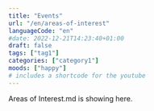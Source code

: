 ```yaml
---
title: "Events"
url: "/en/areas-of-interest"
languageCode: "en"
#date: 2022-12-21T14:23:40+01:00
draft: false
tags: ["tag1"]
categories: ["category1"] 
moods: ["happy"]
# includes a shortcode for the youtube
---
```


Areas of Interest.md is showing here.



